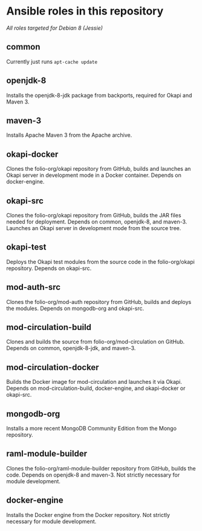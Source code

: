 # Ansible roles in this repository

*All roles targeted for Debian 8 (Jessie)*

## common
Currently just runs `apt-cache update`

## openjdk-8
Installs the openjdk-8-jdk package from backports, required for Okapi
and Maven 3.

## maven-3
Installs Apache Maven 3 from the Apache archive.

## okapi-docker
Clones the folio-org/okapi repository from GitHub, builds and launches
an Okapi server in development mode in a Docker container. Depends on
docker-engine.

## okapi-src
Clones the folio-org/okapi repository from GitHub, builds the JAR
files needed for deployment. Depends on common, openjdk-8, and
maven-3. Launches an Okapi server in development mode from the source
tree.

## okapi-test
Deploys the Okapi test modules from the source code in the
folio-org/okapi repository. Depends on okapi-src.

## mod-auth-src
Clones the folio-org/mod-auth repository from GitHub, builds and
deploys the modules. Depends on mongodb-org and okapi-src.

## mod-circulation-build
Clones and builds the source from folio-org/mod-circulation on
GitHub. Depends on common, openjdk-8-jdk, and maven-3.

## mod-circulation-docker
Builds the Docker image for mod-circulation and launches it via
Okapi. Depends on mod-circulation-build, docker-engine, and
okapi-docker or okapi-src.

## mongodb-org
Installs a more recent MongoDB Community Edition from the Mongo
repository.

## raml-module-builder
Clones the folio-org/raml-module-builder repository from GitHub,
builds the code. Depends on openjdk-8 and maven-3. Not strictly
necessary for module development.

## docker-engine
Installs the Docker engine from the Docker repository. Not strictly
necessary for module development.

